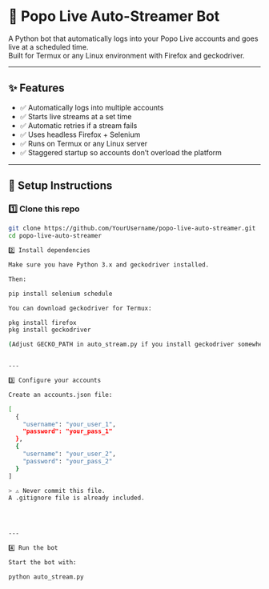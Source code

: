 # 🎥 Popo Live Auto-Streamer Bot

A Python bot that automatically logs into your Popo Live accounts and goes live at a scheduled time.  
Built for Termux or any Linux environment with Firefox and geckodriver.

---

## ✨ Features
- ✅ Automatically logs into multiple accounts
- ✅ Starts live streams at a set time
- ✅ Automatic retries if a stream fails
- ✅ Uses headless Firefox + Selenium
- ✅ Runs on Termux or any Linux server
- ✅ Staggered startup so accounts don’t overload the platform

---

## 🧰 Setup Instructions

### 1️⃣ Clone this repo
```bash
git clone https://github.com/YourUsername/popo-live-auto-streamer.git
cd popo-live-auto-streamer

2️⃣ Install dependencies

Make sure you have Python 3.x and geckodriver installed.

Then:

pip install selenium schedule

You can download geckodriver for Termux:

pkg install firefox
pkg install geckodriver

(Adjust GECKO_PATH in auto_stream.py if you install geckodriver somewhere else.)


---

3️⃣ Configure your accounts

Create an accounts.json file:

[
  {
    "username": "your_user_1",
    "password": "your_pass_1"
  },
  {
    "username": "your_user_2",
    "password": "your_pass_2"
  }
]

> ⚠️ Never commit this file.
A .gitignore file is already included.




---

4️⃣ Run the bot

Start the bot with:

python auto_stream.py
